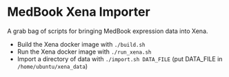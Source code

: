 # MedBook Xena Importer

A grab bag of scripts for bringing MedBook expression data into Xena.

- Build the Xena docker image with `./build.sh`
- Run the Xena docker image with `./run_xena.sh`
- Import a directory of data with `./import.sh DATA_FILE` (put DATA_FILE in `/home/ubuntu/xena_data`)

